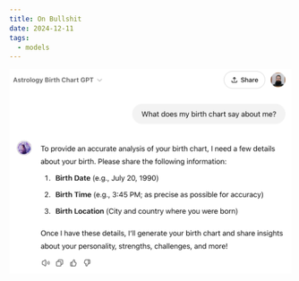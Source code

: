 ```yaml
---
title: On Bullshit
date: 2024-12-11
tags:
  - models
---
```


![](../assets/Screenshot%202024-11-27%20at%206.09.33%20PM.png)